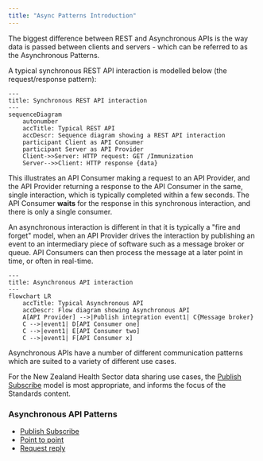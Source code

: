 ```yaml
---
title: "Async Patterns Introduction"
---
```


The biggest difference between REST and Asynchronous APIs is the way data is passed between clients and servers - which can be referred to as the Asynchronous Patterns.

A typical synchronous REST API interaction is modelled below (the request/response pattern):

```mermaid
---
title: Synchronous REST API interaction
---
sequenceDiagram
    autonumber
    accTitle: Typical REST API
    accDescr: Sequence diagram showing a REST API interaction
    participant Client as API Consumer
    participant Server as API Provider
    Client->>Server: HTTP request: GET /Immunization
    Server-->>Client: HTTP response {data}
```

<DetailedDescription text="In the diagram, the API Consumer is represented by the participant Client, and the API Provider is represented by the participant Server. The API Consumer sends an HTTP request to the API Provider, and the API Provider sends an HTTP response back to the API Consumer. The data that is exchanged between the API Consumer and the API Provider is represented by the {data} placeholder."/>

This illustrates an API Consumer making a request to an API Provider, and the API Provider returning a response to the API Consumer in the same, single interaction, which is typically completed within a few seconds. The API Consumer **waits** for the response in this synchronous interaction, and there is only a single consumer.

An asynchronous interaction is different in that it is typically a "fire and forget" model, when an API Provider drives the interaction by publishing an event to an intermediary piece of software such as a message broker or queue. API Consumers can then process the message at a later point in time, or often in real-time.

```mermaid
---
title: Asynchronous API interaction
---
flowchart LR
    accTitle: Typical Asynchronous API
    accDescr: Flow diagram showing Asynchronous API
    A[API Provider] -->|Publish integration event1| C{Message broker}
    C -->|event1| D[API Consumer one]
    C -->|event1| E[API Consumer two]
    C -->|event1| F[API Consumer x]
```

<DetailedDescription text="In the diagram, there is an API Provider, a message broker, and three API Consumers. The API Provider publishes an event to the message broker, and the message broker then routes the event to the API Consumers."/>
Asynchronous APIs have a number of different communication patterns which are suited to a variety of different use cases.

For the New Zealand Health Sector data sharing use cases, the [Publish Subscribe](./02-PubSub.md) model is most appropriate, and informs the focus of the Standards content.

### Asynchronous API Patterns

- [Publish Subscribe](./02-PubSub.md)
- [Point to point](./03-PointToPoint.md)
- [Request reply](./04-RequestReply.md)